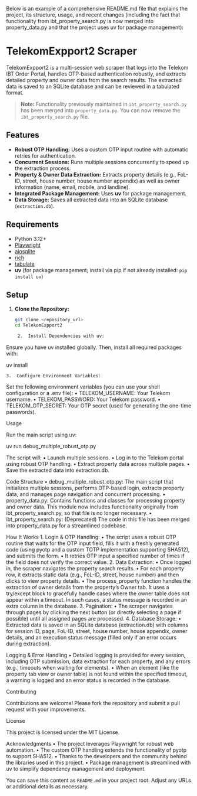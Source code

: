 Below is an example of a comprehensive README.md file that explains the project, its structure, usage, and recent changes (including the fact that functionality from ibt_property_search.py is now merged into property_data.py and that the project uses uv for package management):

# TelekomExpport2 Scraper

TelekomExpport2 is a multi-session web scraper that logs into the Telekom IBT Order Portal, handles OTP-based authentication robustly, and extracts detailed property and owner data from the search results. The extracted data is saved to an SQLite database and can be reviewed in a tabulated format.

> **Note:** Functionality previously maintained in `ibt_property_search.py` has been merged into `property_data.py`. You can now remove the `ibt_property_search.py` file.

## Features

- **Robust OTP Handling:** Uses a custom OTP input routine with automatic retries for authentication.
- **Concurrent Sessions:** Runs multiple sessions concurrently to speed up the extraction process.
- **Property & Owner Data Extraction:** Extracts property details (e.g., FoL-ID, street, house number, house number appendix) as well as owner information (name, email, mobile, and landline).  
- **Integrated Package Management:** Uses **uv** for package management.
- **Data Storage:** Saves all extracted data into an SQLite database (`extraction.db`).

## Requirements

- Python 3.12+
- [Playwright](https://playwright.dev/python/)
- [aiosqlite](https://pypi.org/project/aiosqlite/)
- [rich](https://pypi.org/project/rich/)
- [tabulate](https://pypi.org/project/tabulate/)
- **uv** (for package management; install via pip if not already installed: `pip install uv`)

## Setup

1. **Clone the Repository:**

   ```bash
   git clone <repository_url>
   cd TelekomExpport2

	2.	Install Dependencies with uv:
Ensure you have uv installed globally. Then, install all required packages with:

uv install


	3.	Configure Environment Variables:
Set the following environment variables (you can use your shell configuration or a .env file):
	•	TELEKOM_USERNAME: Your Telekom username.
	•	TELEKOM_PASSWORD: Your Telekom password.
	•	TELEKOM_OTP_SECRET: Your OTP secret (used for generating the one-time passwords).

Usage

Run the main script using uv:

uv run debug_multiple_robust_otp.py

The script will:
	•	Launch multiple sessions.
	•	Log in to the Telekom portal using robust OTP handling.
	•	Extract property data across multiple pages.
	•	Save the extracted data into extraction.db.

Code Structure
	•	debug_multiple_robust_otp.py:
The main script that initializes multiple sessions, performs OTP-based login, extracts property data, and manages page navigation and concurrent processing.
	•	property_data.py:
Contains functions and classes for processing property and owner data. This module now includes functionality originally from ibt_property_search.py, so that file is no longer necessary.
	•	ibt_property_search.py:
(Deprecated) The code in this file has been merged into property_data.py for a streamlined codebase.

How It Works
	1.	Login & OTP Handling:
	•	The script uses a robust OTP routine that waits for the OTP input field, fills it with a freshly generated code (using pyotp and a custom TOTP implementation supporting SHA512), and submits the form.
	•	It retries OTP input a specified number of times if the field does not verify the correct value.
	2.	Data Extraction:
	•	Once logged in, the scraper navigates the property search results.
	•	For each property row, it extracts static data (e.g., FoL-ID, street, house number) and then clicks to view property details.
	•	The process_property function handles the extraction of owner details from the property’s Owner tab. It uses a try/except block to gracefully handle cases where the owner table does not appear within a timeout. In such cases, a status message is recorded in an extra column in the database.
	3.	Pagination:
	•	The scraper navigates through pages by clicking the next button (or directly selecting a page if possible) until all assigned pages are processed.
	4.	Database Storage:
	•	Extracted data is saved in an SQLite database (extraction.db) with columns for session ID, page, FoL-ID, street, house number, house appendix, owner details, and an execution status message (filled only if an error occurs during extraction).

Logging & Error Handling
	•	Detailed logging is provided for every session, including OTP submission, data extraction for each property, and any errors (e.g., timeouts when waiting for elements).
	•	When an element (like the property tab view or owner table) is not found within the specified timeout, a warning is logged and an error status is recorded in the database.

Contributing

Contributions are welcome! Please fork the repository and submit a pull request with your improvements.

License

This project is licensed under the MIT License.

Acknowledgments
	•	The project leverages Playwright for robust web automation.
	•	The custom OTP handling extends the functionality of pyotp to support SHA512.
	•	Thanks to the developers and the community behind the libraries used in this project.
	•	Package management is streamlined with uv to simplify dependency management and deployment.

You can save this content as `README.md` in your project root. Adjust any URLs or additional details as necessary.